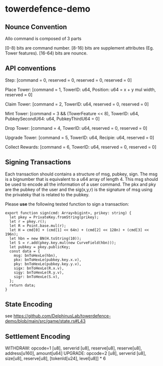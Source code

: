 # towerdefence-demo

## Nounce Convention
Allo command is composed of 3 parts

[0-8) bits are command number.
[8-16) bits are supplement attributes (Eg. Tower features).
[16-64) bits are nounce.

## API conventions
Step:
[command = 0, reserved = 0, reserved = 0, reserved = 0]

Place Tower:
[command = 1, TowerID: u64, Position: u64 = x + y mul width, reserved = 0]

Claim Tower:
[command = 2, TowerID: u64, reserved = 0, reserved = 0]

Mint Tower:
[command = 3 && (TowerFeature << 8), TowerID: u64, PubkeySecondU64: u64, PubkeyThirdU64 = 0]

Drop Tower:
[command = 4, TowerID: u64, reserved = 0, reserved = 0]

Upgrade Tower:
[command = 5, TowerID: u64, Recipie: u64, reserved = 0]

Collect Rewards:
[command = 6, TowerID: u64, reserved = 0, reserved = 0]


## Signing Transactions
Each transaction should contains a structure of msg, pubkey, sign. The msg is a bignumber that is equivalent to a u64 array of length 4. This msg should be used to encode all the information of a user command. The pkx and pky are the pubkey of the user and the sig(x,y,r) is the signature of msg using the privateky that is related to the pubkey.

Please **use** the following tested function to sign a transaction:
```
export function sign(cmd: Array<bigint>, prikey: string) {
  let pkey = PrivateKey.fromString(prikey);
  let r = pkey.r();
  let R = Point.base.mul(r);
  let H = cmd[0] + (cmd[1] << 64n) + (cmd[2] << 128n) + (cmd[3] << 196n);
  let hbn = new BN(H.toString(10));
  let S = r.add(pkey.key.mul(new CurveField(hbn)));
  let pubkey = pkey.publicKey;
  const data = {
    msg: bnToHexLe(hbn),
    pkx: bnToHexLe(pubkey.key.x.v),
    pky: bnToHexLe(pubkey.key.y.v),
    sigx: bnToHexLe(R.x.v),
    sigy: bnToHexLe(R.y.v),
    sigr: bnToHexLe(S.v),
  };
  return data;
}
```


## State Encoding
see https://github.com/DelphinusLab/towerdefence-demo/blob/main/src/game/state.rs#L43

## Settlement Encoding
WITHDRAW: opcode=1 [u8], serverid [u8], reserve[u8], reserve[u8], address[u160], amount[u64]
UPGRADE: opcode=2 [u8], serverid [u8], size[u8], reserve[u8], [tokenId[u24], level[u8]] * 6
